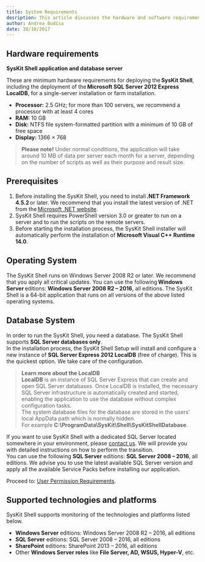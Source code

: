 ```yaml
---
title: System Requirements
desription: This article discusses the hardware and software requirements that are necessary in order to install the SysKit Shell.
author: Andrea Budisa
date: 30/10/2017
---
```

## Hardware requirements

__SysKit Shell application and database server__

These are minimum hardware requirements for deploying the __SysKit Shell__, including the deployment of the __Microsoft SQL Server 2012 Express LocalDB__, for a single-server installation or farm installation.

+ __Processor:__ 2.5 GHz; for more than 100 servers, we recommend a processor with at least 4 cores
+ __RAM:__ 10 GB
+ __Disk:__ NTFS file system-formatted partition with a minimum of 10 GB of free space
+ __Display:__ 1366 × 768

> __Please note!__ Under normal conditions, the application will take around 10 MB of data per server each month for a server, depending on the number of scripts as well as their purpose and result size.

## Prerequisites

1. Before installing the SysKit Shell, you need to install __.NET Framework 4.5.2__ or later. We recommend that you install the latest version of .NET from the [Microsoft .NET website](https://www.microsoft.com/NET/).
2. SysKit Shell requires PowerShell version 3.0 or greater to run on a server and to run the scripts on the remote servers.
3. Before starting the installation process, the SysKit Shell installer will automatically perform the installation of __Microsoft Visual C++ Runtime 14.0__.

## Operating System

The SysKit Shell runs on Windows Server 2008 R2 or later. We recommend that you apply all critical updates.
You can use the following __Windows Server__ editions: __Windows Server 2008 R2 – 2016__, all editions. The SysKit Shell is a 64-bit application that runs on all versions of the above listed operating systems.

## Database System

In order to run the SysKit Shell, you need a database. The SysKit Shell supports __SQL Server databases only__.  
In the installation process, the SysKit Shell Setup will install and configure a new instance of __SQL Server Express 2012 LocalDB__ (free of charge). This is the quickest option. We take care of the configuration.

> __Learn more about the LocalDB__   
__LocalDB__ is an instance of SQL Server Express that can create and open SQL Server databases. Once LocalDB is installed, the necessary SQL Server infrastructure is automatically created and started, enabling the application to use the database without complex configuration tasks.  
The system database files for the database are stored in the users’ local AppData path which is normally hidden.  
For example __C:\ProgramData\SysKit\Shell\SysKitShellDatabase__.

If you want to use SysKit Shell with a dedicated SQL Server located somewhere in your environment, please [contact us](https://www.syskit.com/company/contact-us). We will provide you with detailed instructions on how to perform the transition.  
You can use the following __SQL Server__ editions: __SQL Server 2008 – 2016__, all editions.
We advise you to use the latest available SQL Server version and apply all the available Service Packs before installing our application.

Proceed to: [User Permission Requirements](#internal/requirements/user-permission-requirements).

## Supported technologies and platforms

SysKit Shell supports monitoring of the technologies and platforms listed below.
+ __Windows Server__ editions: Windows Server 2008 R2 – 2016, all editions
+ __SQL Server__ editions: SQL Server 2008 – 2016, all editions
+ __SharePoint__ editions: SharePoint 2013 – 2016, all editions
+ Other __Windows Server roles__ like __File Server, AD, WSUS, Hyper-V__, etc.